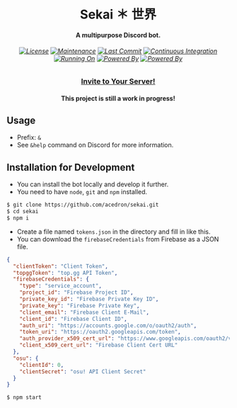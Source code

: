 <p align="center">
  <h1 align="center">Sekai ＊ 世界</h1>
  <h4 align="center">A multipurpose Discord bot.</h4>

  <h6 align="center">
    <a href="https://github.com/acedron/sekai">
      <img src="https://img.shields.io/github/license/acedron/sekai?style=for-the-badge" alt="License"></a>
    <a href="https://github.com/acedron/sekai/commits/master">
      <img src="https://img.shields.io/maintenance/yes/2021?style=for-the-badge" alt="Maintenance"></a>
    <a href="https://github.com/acedron/sekai/commit/master">
      <img src="https://img.shields.io/github/last-commit/acedron/sekai?style=for-the-badge" alt="Last Commit"></a>
    <a href="https://github.com/acedron/sekai/actions">
      <img src="https://img.shields.io/github/workflow/status/acedron/sekai/Node.js%20CI?style=for-the-badge" alt="Continuous Integration"></a><br/>
    <a href="https://www.heroku.com">
      <img src="https://img.shields.io/badge/Running%20On-Heroku-blueviolet?style=for-the-badge" alt="Running On"></a>
    <a href="https://discord.js.org">
      <img src="https://img.shields.io/badge/Powered%20By-discord.js-blue?style=for-the-badge" alt="Powered By"></a>
    <a href="https://firebase.google.com">
      <img src="https://img.shields.io/badge/Powered%20By-Firebase-orange?style=for-the-badge" alt="Powered By"></a>
  </h6>

  <h3 align="center">
    <a href="https://top.gg/bot/772460495949135893/invite">
        Invite to Your Server!</a>
  </h3>

  <h4 align="center">
    This project is still a work in progress!
  </h4>
</p>

## Usage

* Prefix: `&`
* See `&help` command on Discord for more information.

## Installation for Development

* You can install the bot locally and develop it further.
* You need to have `node`, `git` and `npm` installed.

```bash
$ git clone https://github.com/acedron/sekai.git
$ cd sekai
$ npm i
```

* Create a file named `tokens.json` in the directory and fill in like this.
* You can download the `firebaseCredentials` from Firebase as a JSON file.

```json
{
  "clientToken": "Client Token",
  "topggToken": "top.gg API Token",
  "firebaseCredentials": {
    "type": "service_account",
    "project_id": "Firebase Project ID",
    "private_key_id": "Firebase Private Key ID",
    "private_key": "Firebase Private Key",
    "client_email": "Firebase Client E-Mail",
    "client_id": "Firebase Client ID",
    "auth_uri": "https://accounts.google.com/o/oauth2/auth",
    "token_uri": "https://oauth2.googleapis.com/token",
    "auth_provider_x509_cert_url": "https://www.googleapis.com/oauth2/v1/certs",
    "client_x509_cert_url": "Firebase Client Cert URL"
  },
  "osu": {
    "clientId": 0,
    "clientSecret": "osu! API Client Secret"
  }
}
```

```bash
$ npm start
```
